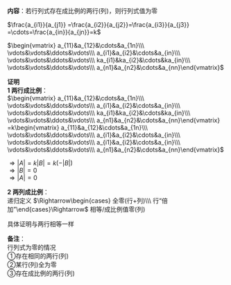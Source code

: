 **内容**：若行列式存在成比例的两行(列)，则行列式值为零    
    
 $\frac{a_{i1}}{a_{j1}}    
=\frac{a_{i2}}{a_{j2}}=\frac{a_{i3}}{a_{j3}}    
=\cdots=\frac{a_{in}}{a_{jn}}=k$     
    
 $\begin{vmatrix}    
a_{11}&a_{12}&\cdots&a_{1n}\\\     
\vdots&\vdots&\ddots&\vdots\\\     
a_{i1}&a_{i2}&\cdots&a_{in}\\\     
\vdots&\vdots&\ddots&\vdots\\\     
ka_{i1}&ka_{i2}&\cdots&ka_{in}\\\     
\vdots&\vdots&\ddots&\vdots\\\     
a_{n1}&a_{n2}&\cdots&a_{nn}\end{vmatrix}$     
    
**证明**    
**1 两行成比例**：    
 $\begin{vmatrix}    
a_{11}&a_{12}&\cdots&a_{1n}\\\     
\vdots&\vdots&\ddots&\vdots\\\     
a_{i1}&a_{i2}&\cdots&a_{in}\\\     
\vdots&\vdots&\ddots&\vdots\\\     
ka_{i1}&ka_{i2}&\cdots&ka_{in}\\\     
\vdots&\vdots&\ddots&\vdots\\\     
a_{n1}&a_{n2}&\cdots&a_{nn}\end{vmatrix}    
=k\begin{vmatrix}    
a_{11}&a_{12}&\cdots&a_{1n}\\\     
\vdots&\vdots&\ddots&\vdots\\\     
a_{i1}&a_{i2}&\cdots&a_{in}\\\     
\vdots&\vdots&\ddots&\vdots\\\     
a_{i1}&a_{i2}&\cdots&a_{in}\\\     
\vdots&\vdots&\ddots&\vdots\\\     
a_{n1}&a_{n2}&\cdots&a_{nn}\end{vmatrix}$     
    
 $\Rightarrow|A|=k|B|=k(-|B|)$     
 $\Rightarrow|B|=0$     
 $\Rightarrow|A|=0$     
    
**2 两列成比例**：    
递归定义 $\Rightarrow\begin{cases}    
全零(行+列)\\\     
行“倍加”\end{cases}\Rightarrow$ 相等/成比例值零(列)    
    
具体证明与两行相等一样    
    
**备注**：    
行列式为零的情况    
①存在相同的两行(列)    
②某行(列)全为零    
③存在成比例的两行(列)    
